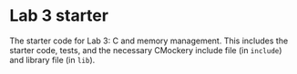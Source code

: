 Lab 3 starter
=============

The starter code for Lab 3: C and memory management. This includes the starter code, tests, 
and the necessary CMockery include file (in ```include```) and library file (in ```lib```).
